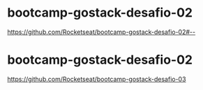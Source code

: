 # bootcamp-gostack-desafio-02
https://github.com/Rocketseat/bootcamp-gostack-desafio-02#--

# bootcamp-gostack-desafio-02
https://github.com/Rocketseat/bootcamp-gostack-desafio-03
